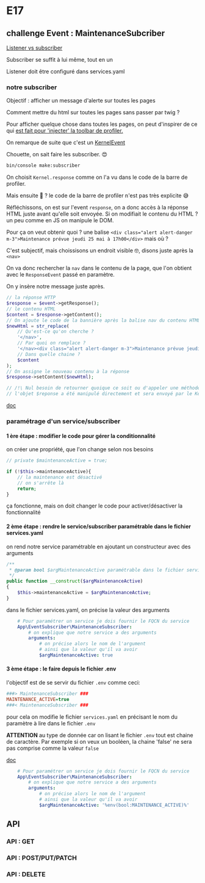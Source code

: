 # E17

## challenge Event : MaintenanceSubcriber

[Listener vs subscriber](https://symfony.com/doc/5.4/event_dispatcher.html#listeners-or-subscribers)

Subscriber se suffit à lui même, tout en un

Listener doit être configuré dans services.yaml

### notre subscriber

Objectif : afficher un message d'alerte sur toutes les pages

Comment mettre du html sur toutes les pages sans passer par twig ?

Pour afficher quelque chose dans toutes les pages, on peut d'inspirer de ce qui [est fait pour 'injecter' la toolbar de profiler.](https://github.com/symfony/web-profiler-bundle/blob/c779222d5a87b7d947e56ac09b02adb34cf8b610/EventListener/WebDebugToolbarListener.php#L137)

On remarque de suite que c'est un [KernelEvent](https://github.com/symfony/web-profiler-bundle/blob/c779222d5a87b7d947e56ac09b02adb34cf8b610/EventListener/WebDebugToolbarListener.php#L162)

Chouette, on sait faire les subscriber. 😍

```bash
bin/console make:subscriber
```

On choisit `Kernel.response` comme on l'a vu dans le code de la barre de profiler.

Mais ensuite 🤔 ?
le code de la barre de profiler n'est pas très explicite 😅

Réfléchissons, on est sur l'event `response`, on a donc accès à la réponse HTML juste avant qu'elle soit envoyée.
Si on modifiait le contenu du HTML ? un peu comme en JS on manipule le DOM.

Pour ça on veut obtenir quoi ?
une balise `<div class="alert alert-danger m-3">Maintenance prévue jeudi 25 mai à 17h00</div>` mais où ?

C'est subjectif, mais choissisons un endroit visible 🤓, disons juste après la `<nav>`

On va donc rechercher la `nav` dans le contenu de la page, que l'on obtient avec le `ResponseEvent` passé en paramètre.

On y insère notre message juste après.

```php
// la réponse HTTP
$response = $event->getResponse();
// le contenu HTML
$content = $response->getContent();
// On ajoute le code de la bannière après la balise nav du contenu HTML
$newHtml = str_replace(
    // Qu'est-ce qu'on cherche ?
    '</nav>',
    // Par quoi on remplace ?
    '</nav><div class="alert alert-danger m-3">Maintenance prévue jeudi 25 mai à 17h00</div>',
    // Dans quelle chaine ?
    $content
);
// On assigne le nouveau contenu à la réponse
$response->setContent($newHtml);

// /!\ Nul besoin de retourner quoique ce soit ou d'appeler une méthode spécifique
// l'objet $reponse a été manipulé directement et sera envoyé par le Kernel
```

[doc](https://symfony.com/doc/5.4/event_dispatcher.html#creating-an-event-subscriber)

### paramétrage d'un service/subscriber

#### 1 ère étape : modifier le code pour gérer la conditionnalité

on créer une propriété, que l'on change selon nos besoins

```php
// private $maintenanceActive = true;

if (!$this->maintenanceActive){
    // la maintenance est désactivé
    // on s'arrête là
    return;
}
```

ça fonctionne, mais on doit changer le code pour activer/désactiver la fonctionnalité

#### 2 ème étape : rendre le service/subscriber paramétrable dans le fichier services.yaml

on rend notre service paramétrable en ajoutant un constructeur avec des arguments

```php
/**
 * @param bool $argMaintenanceActive paramétrable dans le fichier services.yaml
 */
public function __construct($argMaintenanceActive)
{
    $this->maintenanceActive = $argMaintenanceActive;
}
```

dans le fichier services.yaml, on précise la valeur des arguments

```yaml
    # Pour paramétrer un service je dois fournir le FQCN du service
    App\EventSubscriber\MaintenanceSubscriber:
        # on explique que notre service a des arguments
        arguments:
            # on précise alors le nom de l'argument
            # ainsi que la valeur qu'il va avoir
            $argMaintenanceActive: true
```

#### 3 ème étape : le faire depuis le fichier .env

l'objectif est de se servir du fichier `.env` comme ceci:

```ini
###> MaintenanceSubscriber ###
MAINTENANCE_ACTIVE=true
###< MaintenanceSubscriber ###
```

pour cela on modifie le fichier `services.yaml` en précisant le nom du paramètre à lire dans le fichier `.env`

**ATTENTION** au type de donnée car on lisant le fichier `.env` tout est chaine de caractère.
Par exemple si on veux un booléen, la chaine 'false' ne sera pas comprise comme la valeur `false`

[doc](https://symfony.com/doc/current/configuration/env_var_processors.html#built-in-environment-variable-processors)

```yaml
    # Pour paramétrer un service je dois fournir le FQCN du service
    App\EventSubscriber\MaintenanceSubscriber:
        # on explique que notre service a des arguments
        arguments:
            # on précise alors le nom de l'argument
            # ainsi que la valeur qu'il va avoir
            $argMaintenanceActive: '%env(bool:MAINTENANCE_ACTIVE)%'
```

## API



### API : GET

### API : POST/PUT/PATCH

### API : DELETE

